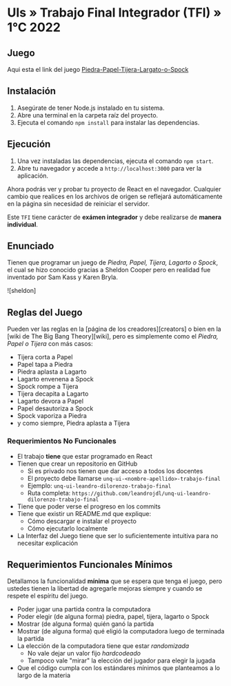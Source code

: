# UIs » Trabajo Final Integrador (TFI) » 1°C 2022

## Juego 

Aqui esta el link del juego [Piedra-Papel-Tijera-Largato-o-Spock](https://antopezzola.github.io/Piedra-Papel-Tijera-Largato-o-Spock/) 

## Instalación

1. Asegúrate de tener Node.js instalado en tu sistema.
2. Abre una terminal en la carpeta raíz del proyecto.
3. Ejecuta el comando `npm install` para instalar las dependencias.


## Ejecución

1. Una vez instaladas las dependencias, ejecuta el comando `npm start`.
2. Abre tu navegador y accede a `http://localhost:3000` para ver la aplicación.

Ahora podrás ver y probar tu proyecto de React en el navegador. Cualquier cambio que realices en los archivos de origen se reflejará automáticamente en la página sin necesidad de reiniciar el servidor.

Este `TFI` tiene carácter de **exámen integrador** y debe realizarse
de **manera individual**.

## Enunciado

Tienen que programar un juego de _Piedra, Papel, Tijera, Lagarto o Spock_,
el cual se hizo conocido gracias a Sheldon Cooper pero en realidad fue
inventado por Sam Kass y Karen Bryla.

![sheldon]

## Reglas del Juego

Pueden ver las reglas en la [página de los creadores][creators] o
bien en la [wiki de The Big Bang Theory][wiki], pero es simplemente
como el _Piedra, Papel o Tijera_ con más casos:

* Tijera corta a Papel
* Papel tapa a Piedra
* Piedra aplasta a Lagarto
* Lagarto envenena a Spock
* Spock rompe a Tijera
* Tijera decapita a Lagarto
* Lagarto devora a Papel
* Papel desautoriza a Spock
* Spock vaporiza a Piedra
* y como siempre, Piedra aplasta a Tijera

### Requerimientos No Funcionales

* El trabajo **tiene** que estar programado en React
* Tienen que crear un repositorio en GitHub
  - Si es privado nos tienen que dar acceso a todos los docentes
  - El proyecto debe llamarse `unq-ui-<nombre-apellido>-trabajo-final`
  - Ejemplo: `unq-ui-leandro-dilorenzo-trabajo-final`
  - Ruta completa: `https://github.com/leandrojdl/unq-ui-leandro-dilorenzo-trabajo-final`
* Tiene que poder verse el progreso en los commits
* Tiene que existir un README.md que explique:
  - Cómo descargar e instalar el proyecto
  - Cómo ejecutarlo localmente
* La Interfaz del Juego tiene que ser lo suficientemente
  intuitiva para no necesitar explicación

## Requerimientos Funcionales Mínimos

Detallamos la funcionalidad **mínima** que se espera
que tenga el juego, pero ustedes tienen la libertad
de agregarle mejoras siempre y cuando se respete el espíritu del juego.

* Poder jugar una partida contra la computadora
* Poder elegir (de alguna forma) piedra, papel, tijera, lagarto o Spock
* Mostrar (de alguna forma) quién ganó la partida
* Mostrar (de alguna forma) qué eligió la computadora luego de terminada la partida
* La elección de la computadora tiene que estar _randomizada_
  - No vale dejar un valor fijo _hardcodeado_
  - Tampoco vale "mirar" la elección del jugador para elegir la jugada
* Que el código cumpla con los estándares mínimos que planteamos
  a lo largo de la materia